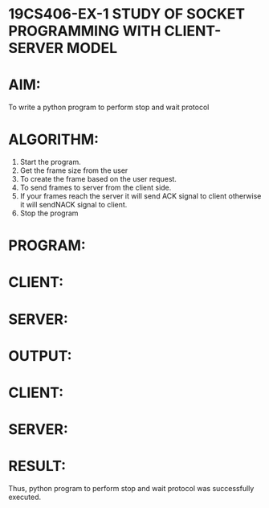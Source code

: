 # 19CS406-EX-1 STUDY OF SOCKET PROGRAMMING WITH CLIENT-SERVER MODEL
# AIM:
To write a python program to perform stop and wait protocol
# ALGORITHM:
1. Start the program.
2. Get the frame size from the user
3. To create the frame based on the user request.
4. To send frames to server from the client side.
5. If your frames reach the server it will send ACK signal to client
otherwise it will sendNACK signal to client.
6. Stop the program
# PROGRAM:
# CLIENT:

# SERVER:

# OUTPUT:
# CLIENT:

# SERVER:

# RESULT:
Thus, python program to perform stop and wait protocol was successfully executed.
